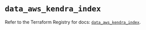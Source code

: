 # `data_aws_kendra_index`

Refer to the Terraform Registry for docs: [`data_aws_kendra_index`](https://registry.terraform.io/providers/hashicorp/aws/4.54.0/docs/data-sources/kendra_index).
